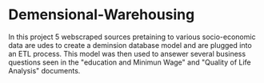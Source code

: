 # Demensional-Warehousing
In this project 5 webscraped sources pretaining to various socio-economic data are udes to create a deminsion database model and are plugged into 
an ETL process. This model was then used to ansewer several business questions seen in the "education and Minimun Wage" and "Quality of Life Analysis" 
documents.
